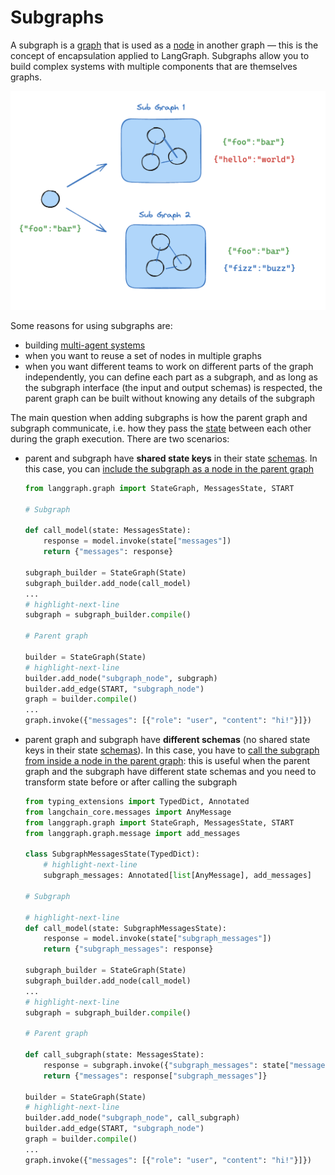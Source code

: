 # Subgraphs

A subgraph is a [graph](./low_level.md#graphs) that is used as a [node](./low_level.md#nodes) in another graph — this is the concept of encapsulation applied to LangGraph. Subgraphs allow you to build complex systems with multiple components that are themselves graphs.

![Subgraph](./img/subgraph.png)

Some reasons for using subgraphs are:

- building [multi-agent systems](./multi_agent.md)
- when you want to reuse a set of nodes in multiple graphs
- when you want different teams to work on different parts of the graph independently, you can define each part as a subgraph, and as long as the subgraph interface (the input and output schemas) is respected, the parent graph can be built without knowing any details of the subgraph

The main question when adding subgraphs is how the parent graph and subgraph communicate, i.e. how they pass the [state](./low_level.md#state) between each other during the graph execution. There are two scenarios:

* parent and subgraph have **shared state keys** in their state [schemas](./low_level.md#state). In this case, you can [include the subgraph as a node in the parent graph](../how-tos/subgraph.ipynb#shared-state-schemas)

    ```python
    from langgraph.graph import StateGraph, MessagesState, START

    # Subgraph

    def call_model(state: MessagesState):
        response = model.invoke(state["messages"])
        return {"messages": response}

    subgraph_builder = StateGraph(State)
    subgraph_builder.add_node(call_model)
    ...
    # highlight-next-line
    subgraph = subgraph_builder.compile()

    # Parent graph

    builder = StateGraph(State)
    # highlight-next-line
    builder.add_node("subgraph_node", subgraph)
    builder.add_edge(START, "subgraph_node")
    graph = builder.compile()
    ...
    graph.invoke({"messages": [{"role": "user", "content": "hi!"}]})
    ```

* parent graph and subgraph have **different schemas** (no shared state keys in their state [schemas](./low_level.md#state)). In this case, you have to [call the subgraph from inside a node in the parent graph](../how-tos/subgraph.ipynb#different-state-schemas): this is useful when the parent graph and the subgraph have different state schemas and you need to transform state before or after calling the subgraph

    ```python
    from typing_extensions import TypedDict, Annotated
    from langchain_core.messages import AnyMessage
    from langgraph.graph import StateGraph, MessagesState, START
    from langgraph.graph.message import add_messages

    class SubgraphMessagesState(TypedDict):
        # highlight-next-line
        subgraph_messages: Annotated[list[AnyMessage], add_messages]

    # Subgraph

    # highlight-next-line
    def call_model(state: SubgraphMessagesState):
        response = model.invoke(state["subgraph_messages"])
        return {"subgraph_messages": response}

    subgraph_builder = StateGraph(State)
    subgraph_builder.add_node(call_model)
    ...
    # highlight-next-line
    subgraph = subgraph_builder.compile()

    # Parent graph

    def call_subgraph(state: MessagesState):
        response = subgraph.invoke({"subgraph_messages": state["messages"]})
        return {"messages": response["subgraph_messages"]}

    builder = StateGraph(State)
    # highlight-next-line
    builder.add_node("subgraph_node", call_subgraph)
    builder.add_edge(START, "subgraph_node")
    graph = builder.compile()
    ...
    graph.invoke({"messages": [{"role": "user", "content": "hi!"}]})
    ```
